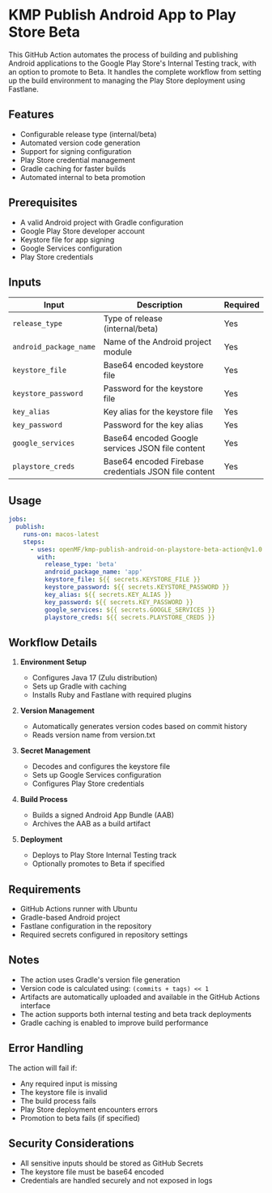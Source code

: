 # KMP Publish Android App to Play Store Beta

This GitHub Action automates the process of building and publishing Android applications to the Google Play Store's Internal Testing track, with an option to promote to Beta. It handles the complete workflow from setting up the build environment to managing the Play Store deployment using Fastlane.

## Features

- Configurable release type (internal/beta)
- Automated version code generation
- Support for signing configuration
- Play Store credential management
- Gradle caching for faster builds
- Automated internal to beta promotion

## Prerequisites

- A valid Android project with Gradle configuration
- Google Play Store developer account
- Keystore file for app signing
- Google Services configuration
- Play Store credentials

## Inputs

| Input                  | Description                                           | Required |
|------------------------|-------------------------------------------------------|----------|
| `release_type`         | Type of release (internal/beta)                       | Yes      |
| `android_package_name` | Name of the Android project module                    | Yes      |
| `keystore_file`        | Base64 encoded keystore file                          | Yes      |
| `keystore_password`    | Password for the keystore file                        | Yes      |
| `key_alias`            | Key alias for the keystore file                       | Yes      |
| `key_password`         | Password for the key alias                            | Yes      |
| `google_services`      | Base64 encoded Google services JSON file content                     | Yes      |
| `playstore_creds`      | Base64 encoded Firebase credentials JSON file content                | Yes      |

## Usage

```yaml
jobs:
  publish:
    runs-on: macos-latest
    steps:
      - uses: openMF/kmp-publish-android-on-playstore-beta-action@v1.0.0
        with:
          release_type: 'beta'
          android_package_name: 'app'
          keystore_file: ${{ secrets.KEYSTORE_FILE }}
          keystore_password: ${{ secrets.KEYSTORE_PASSWORD }}
          key_alias: ${{ secrets.KEY_ALIAS }}
          key_password: ${{ secrets.KEY_PASSWORD }}
          google_services: ${{ secrets.GOOGLE_SERVICES }}
          playstore_creds: ${{ secrets.PLAYSTORE_CREDS }}
```

## Workflow Details

1. **Environment Setup**
    - Configures Java 17 (Zulu distribution)
    - Sets up Gradle with caching
    - Installs Ruby and Fastlane with required plugins

2. **Version Management**
    - Automatically generates version codes based on commit history
    - Reads version name from version.txt

3. **Secret Management**
    - Decodes and configures the keystore file
    - Sets up Google Services configuration
    - Configures Play Store credentials

4. **Build Process**
    - Builds a signed Android App Bundle (AAB)
    - Archives the AAB as a build artifact

5. **Deployment**
    - Deploys to Play Store Internal Testing track
    - Optionally promotes to Beta if specified

## Requirements

- GitHub Actions runner with Ubuntu
- Gradle-based Android project
- Fastlane configuration in the repository
- Required secrets configured in repository settings

## Notes

- The action uses Gradle's version file generation
- Version code is calculated using: `(commits + tags) << 1`
- Artifacts are automatically uploaded and available in the GitHub Actions interface
- The action supports both internal testing and beta track deployments
- Gradle caching is enabled to improve build performance

## Error Handling

The action will fail if:
- Any required input is missing
- The keystore file is invalid
- The build process fails
- Play Store deployment encounters errors
- Promotion to beta fails (if specified)

## Security Considerations

- All sensitive inputs should be stored as GitHub Secrets
- The keystore file must be base64 encoded
- Credentials are handled securely and not exposed in logs
